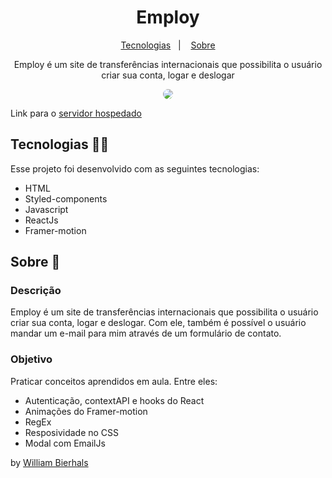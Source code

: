 <h1 align="center"> Employ </h1>
<p align="center">
  <a href="#tecnologias-">Tecnologias</a>&nbsp;&nbsp;&nbsp;|&nbsp;&nbsp;&nbsp;
  <a href="#sobre-">Sobre</a>
</p>
<p align="center"> 
  Employ é um site de transferências internacionais que possibilita o usuário criar sua conta, logar e deslogar
</p>
<p align="center">
  <img src="/public/employ.gif" align="center" style="border-radius: 10px" />
</p>

Link para o [servidor hospedado](https://employy.netlify.app/)

## Tecnologias 👨‍💻 
Esse projeto foi desenvolvido com as seguintes tecnologias:
- HTML
- Styled-components
- Javascript
- ReactJs
- Framer-motion

## Sobre 📖


### Descrição
Employ é um site de transferências internacionais que possibilita o usuário criar sua conta, logar e deslogar. Com ele, também é possível o usuário mandar um e-mail para mim através de um formulário de contato.


### Objetivo
Praticar conceitos aprendidos em aula. Entre eles:

- Autenticação, contextAPI e hooks do React
- Animações do Framer-motion
- RegEx
- Resposividade no CSS
- Modal com EmailJs


by [William Bierhals](https://github.com/will1Zera)


